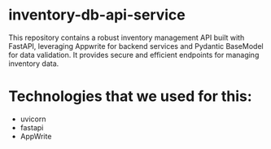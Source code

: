 # inventory-db-api-service
This repository contains a robust inventory management API built with FastAPI, leveraging Appwrite for backend services and Pydantic BaseModel for data validation. It provides secure and efficient endpoints for managing inventory data.

# Technologies that we used for this:
- uvicorn
- fastapi
- AppWrite

